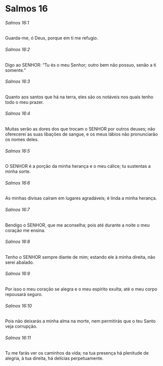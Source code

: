# Salmos 16

###### Salmos 16:1

Guarda-me, ó Deus, porque em ti me refugio.

###### Salmos 16:2

Digo ao SENHOR: “Tu és o meu Senhor; outro bem não possuo, senão a ti somente.”

###### Salmos 16:3

Quanto aos santos que há na terra, eles são os notáveis nos quais tenho todo o meu prazer.

###### Salmos 16:4

Muitas serão as dores dos que trocam o SENHOR por outros deuses; não oferecerei as suas libações de sangue, e os meus lábios não pronunciarão os nomes deles.

###### Salmos 16:5

O SENHOR é a porção da minha herança e o meu cálice; tu sustentas a minha sorte.

###### Salmos 16:6

As minhas divisas caíram em lugares agradáveis; é linda a minha herança.

###### Salmos 16:7

Bendigo o SENHOR, que me aconselha; pois até durante a noite o meu coração me ensina.

###### Salmos 16:8

Tenho o SENHOR sempre diante de mim; estando ele à minha direita, não serei abalado.

###### Salmos 16:9

Por isso o meu coração se alegra e o meu espírito exulta; até o meu corpo repousará seguro.

###### Salmos 16:10

Pois não deixarás a minha alma na morte, nem permitirás que o teu Santo veja corrupção.

###### Salmos 16:11

Tu me farás ver os caminhos da vida; na tua presença há plenitude de alegria, à tua direita, há delícias perpetuamente.

